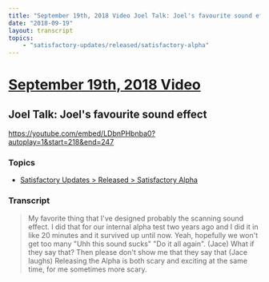 ```yaml
---
title: "September 19th, 2018 Video Joel Talk: Joel's favourite sound effect"
date: "2018-09-19"
layout: transcript
topics:
    - "satisfactory-updates/released/satisfactory-alpha"
---
```

# [September 19th, 2018 Video](../2018-09-19.md)
## Joel Talk: Joel's favourite sound effect
https://youtube.com/embed/LDbnPHbnba0?autoplay=1&start=218&end=247

### Topics
* [Satisfactory Updates > Released > Satisfactory Alpha](../topics/satisfactory-updates/released/satisfactory-alpha.md)

### Transcript

> My favorite thing that I've designed probably the scanning sound effect. I did that for our internal alpha test two years ago and I did it in like 20 minutes and it survived up until now. Yeah, hopefully we won't get too many &quot;Uhh this sound sucks&quot; &quot;Do it all again&quot;. (Jace) What if they say that? Then please don't show me that they say that (Jace laughs) Releasing the Alpha is both scary and exciting at the same time, for me sometimes more scary.
